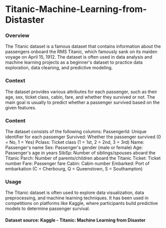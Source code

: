 # Titanic-Machine-Learning-from-Distaster
### Overview
The Titanic dataset is a famous dataset that contains information about the passengers onboard the RMS Titanic, which famously sank on its maiden voyage on April 15, 1912. The dataset is often used in data analysis and machine learning projects as a beginner's dataset to practice data exploration, data cleaning, and predictive modeling.
### Context
The dataset provides various attributes for each passenger, such as their age, sex, ticket class, cabin, fare, and whether they survived or not. The main goal is usually to predict whether a passenger survived based on the given features.

### Content
The dataset consists of the following columns:
PassengerId: Unique identifier for each passenger
Survived: Whether the passenger survived (0 = No, 1 = Yes)
Pclass: Ticket class (1 = 1st, 2 = 2nd, 3 = 3rd)
Name: Passenger's name
Sex: Passenger's gender (male or female)
Age: Passenger's age in years
SibSp: Number of siblings/spouses aboard the Titanic
Parch: Number of parents/children aboard the Titanic
Ticket: Ticket number
Fare: Passenger fare
Cabin: Cabin number
Embarked: Port of embarkation (C = Cherbourg, Q = Queenstown, S = Southampton)
### Usage 
The Titanic dataset is often used to explore data visualization, data preprocessing, and machine learning techniques. It has been used in competitions on platforms like Kaggle, where participants build predictive models to determine passenger survival.

#### Dataset source: Kaggle - Titanic: Machine Learning from Disaster

